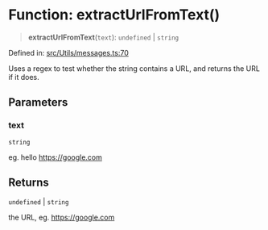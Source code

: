 # Function: extractUrlFromText()

> **extractUrlFromText**(`text`): `undefined` \| `string`

Defined in: [src/Utils/messages.ts:70](https://github.com/Fokusdotid/Baileys/blob/58a03b5a49cf326e1050515994499cb0bb76662f/src/Utils/messages.ts#L70)

Uses a regex to test whether the string contains a URL, and returns the URL if it does.

## Parameters

### text

`string`

eg. hello https://google.com

## Returns

`undefined` \| `string`

the URL, eg. https://google.com
